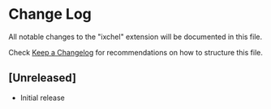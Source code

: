 # Change Log

All notable changes to the "ixchel" extension will be documented in this file.

Check [Keep a Changelog](http://keepachangelog.com/) for recommendations on how to structure this file.

## [Unreleased]

- Initial release
